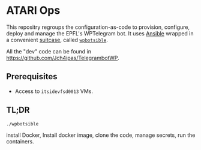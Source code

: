 # ATARI Ops

This repositry regroups the configuration-as-code to provision, configure,
deploy and manage the EPFL's WPTelegram bot. It uses [Ansible] wrapped in a
convenient [suitcase], called [`wpbotsible`](./wpbotsible).

All the "dev" code can be found in https://github.com/Jch4ipas/TelegrambotWP.


## Prerequisites

* Access to `itsidevfsd0013` VMs.


## TL;DR

`./wpbotsible`

install Docker, Install docker image, clone the code, manage secrets, run the containers.



[Ansible]: https://www.ansible.com (Ansible is Simple IT Automation)
[suitcase]: https://github.com/epfl-si/ansible.suitcase (Install Ansible and its dependency stack into a temporary directory)
[github]: https://github.com/Jch4ipas/TelegrambotWP
[//]: # "comment"
